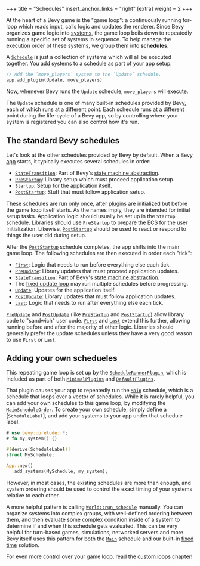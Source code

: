 +++
title = "Schedules"
insert_anchor_links = "right"
[extra]
weight = 2
+++

At the heart of a Bevy game is the "game loop": a continuously running for-loop which reads input, calls logic and updates the renderer.
Since Bevy organizes game logic into [systems], the game loop boils down to repeatedly running a specific set of systems in sequence.
To help manage the execution order of these systems, we group them into **schedules**.

A [`Schedule`] is just a collection of systems which will all be executed together.
You add systems to a schedule as part of your app setup.

```rust
// Add the `move_players` system to the `Update` schedule.
app.add_plugin(Update, move_players)
```

Now, whenever Bevy runs the `Update` schedule, `move_players` will execute.

The `Update` schedule is one of many built-in schedules provided by Bevy, each of which runs at a different point.
Each schedule runs at a different point during the life-cycle of a Bevy app, so by controlling where your system is registered you can also control how it's run.

## The standard Bevy schedules

Let's look at the other schedules provided by Bevy by default.
When a Bevy [app] starts, it typically executes several schedules in order:

+ [`StateTransition`]: Part of Bevy's [state machine abstraction].
+ [`PreStartup`]: Library setup which must proceed application setup.
+ [`Startup`]: Setup for the application itself.
+ [`PostStartup`]: Stuff that must follow application setup.

These schedules are run only once, after [plugins] are initialized but before the game loop itself starts.
As the names imply, they are intended for initial setup tasks.
Application logic should usually be set up in the `Startup` schedule.
Libraries should use [`PreStartup`] to prepare the ECS for the user initialization.
Likewise, [`PostStartup`] should be used to react or respond to things the user did during setup.

After the [`PostStartup`] schedule completes, the app shifts into the main game loop.
The following schedules are then executed in order each "tick":

+ [`First`]: Logic that needs to run before everything else each tick.
+ [`PreUpdate`]: Library updates that must proceed application updates.
+ [`StateTransition`]: Part of Bevy's [state machine abstraction].
+ The [fixed update loop] may run multiple schedules before progressing.
+ [`Update`]: Updates for the application itself.
+ [`PostUpdate`]: Library updates that must follow application updates.
+ [`Last`]: Logic that needs to run after everything else each tick.

[`PreUpdate`] and [`PostUpdate`] (like [`PreStartup`] and [`PostStartup`]) allow library code to "sandwich" user code.
[`First`] and [`Last`] extend this further, allowing running before and after the majority of other logic.
Libraries should generally prefer the update schedules unless they have a very good reason to use `First` or `Last`.

## Adding your own schedueles

This repeating game loop is set up by the [`ScheduleRunnerPlugin`],
which is included as part of both [`MinimalPlugins`] and [`DefaultPlugins`].

That plugin causes your app to repeatedly run the [`Main`] schedule, which is a schedule that loops over a vector of schedules.
While it is rarely helpful, you can add your own schedules to this game loop, by modifying the [`MainScheduleOrder`].
To create your own schedule, simply define a [`ScheduleLabel`], and add your systems to your app under that schedule label.

```rust
# use bevy::prelude::*;
# fn my_system() {}

#[derive(ScheduleLabel)]
struct MySchedule;

App::new()
  .add_systems(MySchedule, my_system);
```

However, in most cases, the existing schedules are more than enough,
and system ordering should be used to control the exact timing of your systems relative to each other.

A more helpful pattern is calling [`World::run_schedule`] manually.
You can organize systems into complex groups, with well-defined ordering between them,
and then evaluate some complex condition inside of a system to determine if and when this schedule gets evaluated.
This can be very helpful for turn-based games, simulations, networked servers and more.
Bevy itself uses this pattern for both the [`Main`] schedule and our built-in [fixed time] solution.

For even more control over your game loop, read the [custom loops] chapter!

[`Schedule`]: https://docs.rs/bevy/latest/bevy/ecs/schedule/struct.Schedule.html
[`StateTransition`]: https://docs.rs/bevy/latest/bevy/state/state/struct.StateTransition.html
[`PreStartup`]: https://docs.rs/bevy/latest/bevy/app/struct.PreStartup.html
[`Startup`]: https://docs.rs/bevy/latest/bevy/app/struct.Startup.html
[`PostStartup`]: https://docs.rs/bevy/latest/bevy/app/struct.PostStartup.html
[`First`]: https://docs.rs/bevy/latest/bevy/app/struct.First.html
[`PreUpdate`]: https://docs.rs/bevy/latest/bevy/app/struct.PreUpdate.html
[`Update`]: https://docs.rs/bevy/latest/bevy/app/struct.Update.html
[`PostUpdate`]: https://docs.rs/bevy/latest/bevy/app/struct.PostUpdate.html
[`Last`]: https://docs.rs/bevy/latest/bevy/app/struct.Last.html
[`Main`]: https://docs.rs/bevy/latest/bevy/app/struct.Main.html
[systems]: /learn/book/control-flow/systems
[app]: /learn/book/the-game-loop/app
[plugins]: /learn/book/architecture/plugins
[state machine abstraction]: /learn/book/architecture/states
[fixed update loop]: /learn/book/the-game-loop/fixed-time
[custom loops]: /learn/book/the-game-loop/custom-loops
[`ScheduleRunnerPlugin`]: https://docs.rs/bevy/latest/bevy/app/struct.ScheduleRunnerPlugin.html
[`MinimalPlugins`]: https://docs.rs/bevy/latest/bevy/struct.MinimalPlugins.html
[`DefaultPlugins`]: https://docs.rs/bevy/latest/bevy/struct.DefaultPlugins.html
[`MainScheduleOrder`]: https://docs.rs/bevy/latest/bevy/app/struct.MainScheduleOrder.html
[`World::run_schedule`]: https://docs.rs/bevy/latest/bevy/prelude/struct.World.html#method.run_schedule
[fixed time]: ./fixed-time.md

